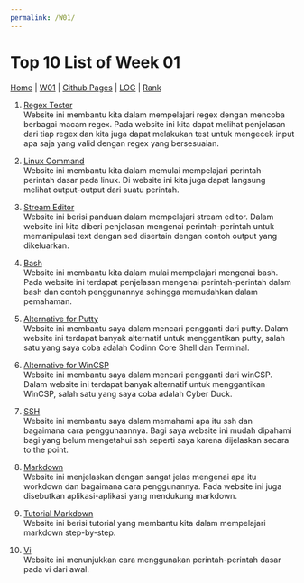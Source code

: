 ```yaml
---
permalink: /W01/
---
```


# Top 10 List of Week 01
[Home](https://ranianhanami.github.io/os211/) | [W01](https://ranianhanami.github.io/os211/W01/) | [Github Pages](https://github.com/ranianhanami/os211) | [LOG](https://github.com/ranianhanami/os211/blob/master/TXT/mylog.txt) | [Rank](TXT/myrank.txt)

1. [Regex Tester](https://regexr.com/)<br>
Website ini membantu kita dalam mempelajari regex dengan mencoba berbagai macam regex. Pada website ini kita dapat melihat penjelasan dari tiap regex dan kita juga dapat melakukan test untuk mengecek input apa saja yang valid dengan regex yang bersesuaian.

2. [Linux Command](https://linoxide.com/linux-command/essential-linux-basic-commands/)<br>
Website ini membantu kita dalam memulai mempelajari perintah-perintah dasar pada linux. Di website ini kita juga dapat langsung melihat output-output dari suatu perintah.

3. [Stream Editor](https://www.digitalocean.com/community/tutorials/the-basics-of-using-the-sed-stream-editor-to-manipulate-text-in-linux#basic-usage )<br>
Website ini berisi panduan dalam mempelajari stream editor. Dalam website ini kita diberi penjelasan mengenai perintah-perintah untuk memanipulasi text dengan sed disertain dengan contoh output yang dikeluarkan.

4. [Bash](https://livecodestream.dev/post/introduction-to-bash-for-beginners/)<br>
Website ini membantu kita dalam mulai mempelajari mengenai bash. Pada website ini terdapat penjelasan mengenai perintah-perintah dalam bash dan contoh penggunannya sehingga memudahkan dalam pemahaman.

5. [Alternative for Putty](https://beebom.com/putty-for-mac-free-alternative-ssh-clients/)<br>
Website ini membantu saya dalam mencari pengganti dari putty. Dalam website ini terdapat banyak alternatif untuk menggantikan putty, salah satu yang saya coba adalah Codinn Core Shell dan Terminal. 

6. [Alternative for WinCSP](https://alternativeto.net/software/winscp/?platform=mac)<br>
Website ini membantu saya dalam mencari pengganti dari winCSP. Dalam website ini terdapat banyak alternatif untuk menggantikan WinCSP, salah satu yang saya coba adalah Cyber Duck. 


7. [SSH](https://www.ucl.ac.uk/isd/what-ssh-and-how-do-i-use-it)<br>
Website ini membantu saya dalam memahami apa itu ssh dan bagaimana cara penggunaannya. Bagi saya website ini mudah dipahami bagi yang belum mengetahui ssh seperti saya karena dijelaskan secara to the point.

8. [Markdown](https://urbandigital.id/apa-itu-markdown-bagaimana-menggunakan-bahasa-itu/)<br>
Website ini menjelaskan dengan sangat jelas mengenai apa itu workdown dan bagaimana cara penggunannya. Pada website ini juga disebutkan aplikasi-aplikasi yang mendukung markdown.

9. [Tutorial Markdown](https://www.markdowntutorial.com/)<br>
Website ini berisi tutorial yang membantu kita dalam mempelajari markdown step-by-step.

10. [Vi](https://www.geeksforgeeks.org/vi-editor-unix/)<br>
Website ini menunjukkan cara menggunakan perintah-perintah dasar pada vi dari awal.
